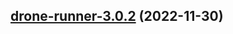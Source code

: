 

## [drone-runner-3.0.2](https://github.com/truecharts/charts/compare/drone-runner-3.0.1...drone-runner-3.0.2) (2022-11-30)


